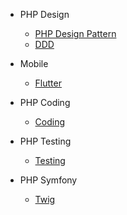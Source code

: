 * PHP Design

  * [PHP Design Pattern](/docs/01-design/design-pattern)
  * [DDD](/docs/01-design/ddd)

* Mobile

  * [Flutter](/docs/02-mobile/flutter)


* PHP Coding

  * [Coding](/docs/03-coding/coding)


* PHP Testing

  * [Testing](/docs/04-testing/testing)


* PHP Symfony

  * [Twig](/docs/05-symfony/twig)




